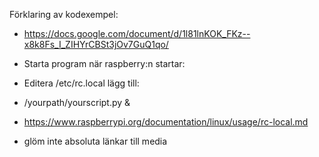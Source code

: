 Förklaring av kodexempel: 
* https://docs.google.com/document/d/1l81lnKOK_FKz--x8k8Fs_I_ZIHYrCBSt3jOv7GuQ1qo/

* Starta program när raspberry:n startar: 
* Editera /etc/rc.local lägg till: 
* /yourpath/yourscript.py &

* https://www.raspberrypi.org/documentation/linux/usage/rc-local.md

* glöm inte absoluta länkar till media
